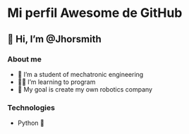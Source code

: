 # Mi perfil Awesome de GitHub
## 👋 Hi, I’m @Jhorsmith
### About me
- 🤖 I’m a student of mechatronic engineering
- 🧑‍💻 I’m learning to program
- 🎯 My goal is create my own robotics company

### Technologies
- Python 🐍

